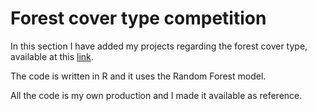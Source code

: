 # Forest cover type competition

In this section I have added my projects regarding the forest cover type, available at this [link](www.kaggle.com/c/forest-cover-type-prediction). 

The code is written in R and it uses the Random Forest model.

All the code is my own production and I made it available as reference. 